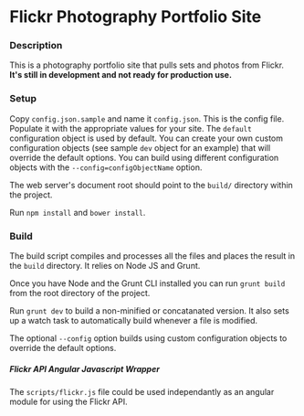 # Flickr Photography Portfolio Site

### Description

This is a photography portfolio site that pulls sets and photos from Flickr. **It's still in development and not ready for production use.**

### Setup

Copy `config.json.sample` and name it `config.json`. This is the config file. Populate it with the appropriate values for your site. The `default` configuration object is used by default. You can create your own custom configuration objects (see sample `dev` object for an example) that will override the default options. You can build using different configuration objects with the `--config=configObjectName` option.

The web server's document root should point to the `build/` directory within the project.

Run `npm install` and `bower install`.

### Build

The build script compiles and processes all the files and places the result in the `build` directory. It relies on Node JS and Grunt.

Once you have Node and the Grunt CLI installed you can run `grunt build` from the root directory of the project.

Run `grunt dev` to build a non-minified or concatanated version. It also sets up a watch task to automatically build whenever a file is modified.

The optional `--config` option builds using custom configuration objects to override the default options.

##### Flickr API Angular Javascript Wrapper

The `scripts/flickr.js` file could be used independantly as an angular module for using the Flickr API.
